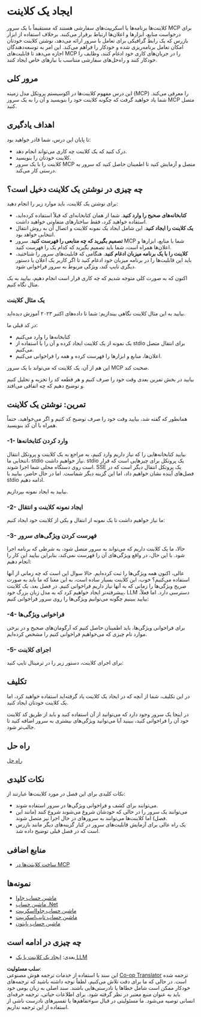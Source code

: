 <!--
CO_OP_TRANSLATOR_METADATA:
{
  "original_hash": "a9c3ca25df37dbb4c1518174fc415ce1",
  "translation_date": "2025-05-17T09:29:24+00:00",
  "source_file": "03-GettingStarted/02-client/README.md",
  "language_code": "fa"
}
-->
# ایجاد یک کلاینت

کلاینت‌ها برنامه‌ها یا اسکریپت‌های سفارشی هستند که مستقیماً با یک سرور MCP برای درخواست منابع، ابزارها و اعلان‌ها ارتباط برقرار می‌کنند. برخلاف استفاده از ابزار بازرس که یک رابط گرافیکی برای تعامل با سرور ارائه می‌دهد، نوشتن کلاینت خودتان امکان تعامل برنامه‌ریزی شده و خودکار را فراهم می‌کند. این امر به توسعه‌دهندگان اجازه می‌دهد تا قابلیت‌های MCP را در جریان‌های کاری خود ادغام کنند، وظایف را خودکار کنند و راه‌حل‌های سفارشی متناسب با نیازهای خاص ایجاد کنند.

## مرور کلی

این درس مفهوم کلاینت‌ها در اکوسیستم پروتکل مدل زمینه (MCP) را معرفی می‌کند. شما یاد خواهید گرفت که چگونه کلاینت خود را بنویسید و آن را به یک سرور MCP متصل کنید.

## اهداف یادگیری

تا پایان این درس، شما قادر خواهید بود:

- درک کنید که یک کلاینت چه کاری می‌تواند انجام دهد.
- کلاینت خودتان را بنویسید.
- کلاینت را با یک سرور MCP متصل و آزمایش کنید تا اطمینان حاصل کنید که سرور به درستی کار می‌کند.

## چه چیزی در نوشتن یک کلاینت دخیل است؟

برای نوشتن یک کلاینت، باید موارد زیر را انجام دهید:

- **کتابخانه‌های صحیح را وارد کنید**. شما از همان کتابخانه‌ای که قبلاً استفاده کرده‌اید، استفاده خواهید کرد، فقط ساختارهای متفاوتی خواهید داشت.
- **یک کلاینت را ایجاد کنید**. این شامل ایجاد یک نمونه کلاینت و اتصال آن به روش انتقال انتخابی خواهد بود.
- **تصمیم بگیرید که چه منابعی را فهرست کنید**. سرور MCP شما با منابع، ابزارها و اعلان‌ها همراه است، شما باید تصمیم بگیرید که کدام یک را فهرست کنید.
- **کلاینت را با یک برنامه میزبان ادغام کنید**. هنگامی که قابلیت‌های سرور را شناختید، باید این قابلیت‌ها را در برنامه میزبان خود ادغام کنید تا اگر کاربر یک اعلان یا دستور دیگری تایپ کند، ویژگی مربوط به سرور فراخوانی شود.

اکنون که به صورت کلی متوجه شدیم که چه کاری قرار است انجام دهیم، بیایید به یک مثال نگاه کنیم.

### یک مثال کلاینت

بیایید به این مثال کلاینت نگاهی بیندازیم:
شما تا داده‌های اکتبر ۲۰۲۳ آموزش دیده‌اید.

در کد قبلی ما:

- کتابخانه‌ها را وارد می‌کنیم
- یک نمونه از یک کلاینت ایجاد کرده و آن را با استفاده از stdio برای انتقال متصل می‌کنیم.
- اعلان‌ها، منابع و ابزارها را فهرست کرده و همه را فراخوانی می‌کنیم.

این هم از آن، یک کلاینت که می‌تواند با یک سرور MCP صحبت کند.

بیایید در بخش تمرین بعدی وقت خود را صرف کنیم و هر قطعه کد را تجزیه و تحلیل کنیم و توضیح دهیم که چه اتفاقی می‌افتد.

## تمرین: نوشتن یک کلاینت

همانطور که گفته شد، بیایید وقت خود را صرف توضیح کد کنیم و اگر می‌خواهید، حتماً همراه با آن کد بنویسید.

### -1- وارد کردن کتابخانه‌ها

بیایید کتابخانه‌هایی را که نیاز داریم وارد کنیم، به مراجع به یک کلاینت و پروتکل انتقال انتخابی ما، stdio نیاز خواهیم داشت. stdio یک پروتکل برای چیزهایی است که قرار است روی دستگاه محلی شما اجرا شوند. SSE یک پروتکل انتقال دیگر است که در فصل‌های آینده نشان خواهیم داد، اما این گزینه دیگر شماست. اما در حال حاضر، بیایید با stdio ادامه دهیم.

بیایید به ایجاد نمونه بپردازیم.

### -2- ایجاد نمونه کلاینت و انتقال

ما نیاز خواهیم داشت تا یک نمونه از انتقال و یکی از کلاینت خود ایجاد کنیم:

### -3- فهرست کردن ویژگی‌های سرور

حالا، ما یک کلاینت داریم که می‌تواند به سرور متصل شود، به شرطی که برنامه اجرا شود. با این حال، در واقع ویژگی‌های آن را فهرست نمی‌کند، بنابراین بیایید این کار را انجام دهیم:

عالی، اکنون همه ویژگی‌ها را ثبت کرده‌ایم. حالا سوال این است که چه زمانی از آنها استفاده می‌کنیم؟ خوب، این کلاینت بسیار ساده است، به این معنا که ما باید به صورت صریح ویژگی‌ها را زمانی که به آنها نیاز داریم فراخوانی کنیم. در فصل بعد، یک کلاینت پیشرفته‌تر ایجاد خواهیم کرد که به مدل زبان بزرگ خود، LLM دسترسی دارد. اما فعلاً، بیایید ببینیم چگونه می‌توانیم ویژگی‌ها را روی سرور فراخوانی کنیم:

### -4- فراخوانی ویژگی‌ها

برای فراخوانی ویژگی‌ها، باید اطمینان حاصل کنیم که آرگومان‌های صحیح و در برخی موارد نام چیزی که می‌خواهیم فراخوانی کنیم را مشخص کرده‌ایم.

### -5- اجرای کلاینت

برای اجرای کلاینت، دستور زیر را در ترمینال تایپ کنید:

## تکلیف

در این تکلیف، شما از آنچه که در ایجاد یک کلاینت یاد گرفته‌اید استفاده خواهید کرد، اما یک کلاینت خودتان ایجاد کنید.

در اینجا یک سرور وجود دارد که می‌توانید از آن استفاده کنید و باید از طریق کد کلاینت خود آن را فراخوانی کنید، ببینید آیا می‌توانید ویژگی‌های بیشتری به سرور اضافه کنید تا جالب‌تر شود.

## راه حل

[راه حل](./solution/README.md)

## نکات کلیدی

نکات کلیدی برای این فصل در مورد کلاینت‌ها عبارتند از:

- می‌توانند برای کشف و فراخوانی ویژگی‌ها در سرور استفاده شوند.
- می‌توانند یک سرور را در حالی که خودشان شروع می‌شوند شروع کنند (مانند این فصل) اما کلاینت‌ها می‌توانند به سرورهای در حال اجرا نیز متصل شوند.
- یک راه عالی برای آزمایش قابلیت‌های سرور در کنار گزینه‌های دیگر مانند بازرس است که در فصل قبلی توضیح داده شد.

## منابع اضافی

- [ساخت کلاینت‌ها در MCP](https://modelcontextprotocol.io/quickstart/client)

## نمونه‌ها 

- [ماشین حساب جاوا](../samples/java/calculator/README.md)
- [ماشین حساب .Net](../../../../03-GettingStarted/samples/csharp)
- [ماشین حساب جاوااسکریپت](../samples/javascript/README.md)
- [ماشین حساب تایپ‌اسکریپت](../samples/typescript/README.md)
- [ماشین حساب پایتون](../../../../03-GettingStarted/samples/python) 

## چه چیزی در ادامه است

- بعدی: [ایجاد یک کلاینت با یک LLM](/03-GettingStarted/03-llm-client/README.md)

**سلب مسئولیت**:  
این سند با استفاده از خدمات ترجمه هوش مصنوعی [Co-op Translator](https://github.com/Azure/co-op-translator) ترجمه شده است. در حالی که ما برای دقت تلاش می‌کنیم، لطفاً توجه داشته باشید که ترجمه‌های خودکار ممکن است شامل خطاها یا نادرستی‌هایی باشند. سند اصلی به زبان بومی خود باید به عنوان منبع معتبر در نظر گرفته شود. برای اطلاعات حیاتی، ترجمه حرفه‌ای انسانی توصیه می‌شود. ما مسئولیتی در قبال سوءتفاهم‌ها یا تفسیرهای نادرست ناشی از استفاده از این ترجمه نداریم.